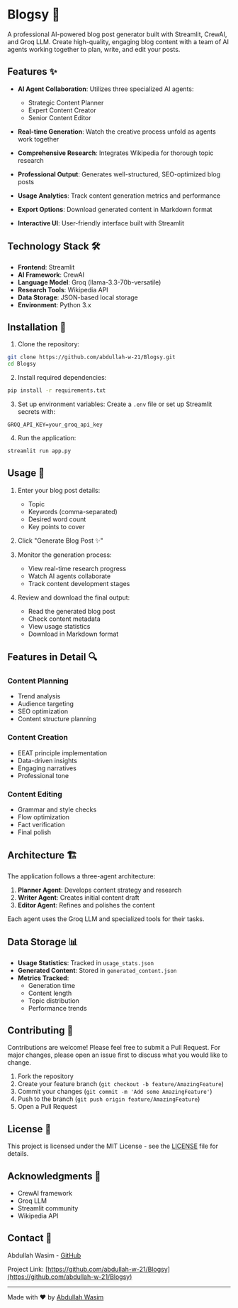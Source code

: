 # Blogsy 🚀

A professional AI-powered blog post generator built with Streamlit, CrewAI, and Groq LLM. Create high-quality, engaging blog content with a team of AI agents working together to plan, write, and edit your posts.


## Features ✨

- **AI Agent Collaboration**: Utilizes three specialized AI agents:
  - Strategic Content Planner
  - Expert Content Creator
  - Senior Content Editor

- **Real-time Generation**: Watch the creative process unfold as agents work together
- **Comprehensive Research**: Integrates Wikipedia for thorough topic research
- **Professional Output**: Generates well-structured, SEO-optimized blog posts
- **Usage Analytics**: Track content generation metrics and performance
- **Export Options**: Download generated content in Markdown format
- **Interactive UI**: User-friendly interface built with Streamlit

## Technology Stack 🛠️

- **Frontend**: Streamlit
- **AI Framework**: CrewAI
- **Language Model**: Groq (llama-3.3-70b-versatile)
- **Research Tools**: Wikipedia API
- **Data Storage**: JSON-based local storage
- **Environment**: Python 3.x

## Installation 🔧

1. Clone the repository:
```bash
git clone https://github.com/abdullah-w-21/Blogsy.git
cd Blogsy
```

2. Install required dependencies:
```bash
pip install -r requirements.txt
```

3. Set up environment variables:
Create a `.env` file or set up Streamlit secrets with:
```
GROQ_API_KEY=your_groq_api_key
```

4. Run the application:
```bash
streamlit run app.py
```

## Usage 📝

1. Enter your blog post details:
   - Topic
   - Keywords (comma-separated)
   - Desired word count
   - Key points to cover

2. Click "Generate Blog Post ✨"

3. Monitor the generation process:
   - View real-time research progress
   - Watch AI agents collaborate
   - Track content development stages

4. Review and download the final output:
   - Read the generated blog post
   - Check content metadata
   - View usage statistics
   - Download in Markdown format

## Features in Detail 🔍

### Content Planning
- Trend analysis
- Audience targeting
- SEO optimization
- Content structure planning

### Content Creation
- EEAT principle implementation
- Data-driven insights
- Engaging narratives
- Professional tone

### Content Editing
- Grammar and style checks
- Flow optimization
- Fact verification
- Final polish

## Architecture 🏗️

The application follows a three-agent architecture:

1. **Planner Agent**: Develops content strategy and research
2. **Writer Agent**: Creates initial content draft
3. **Editor Agent**: Refines and polishes the content

Each agent uses the Groq LLM and specialized tools for their tasks.

## Data Storage 📊

- **Usage Statistics**: Tracked in `usage_stats.json`
- **Generated Content**: Stored in `generated_content.json`
- **Metrics Tracked**:
  - Generation time
  - Content length
  - Topic distribution
  - Performance trends

## Contributing 🤝

Contributions are welcome! Please feel free to submit a Pull Request. For major changes, please open an issue first to discuss what you would like to change.

1. Fork the repository
2. Create your feature branch (`git checkout -b feature/AmazingFeature`)
3. Commit your changes (`git commit -m 'Add some AmazingFeature'`)
4. Push to the branch (`git push origin feature/AmazingFeature`)
5. Open a Pull Request

## License 📄

This project is licensed under the MIT License - see the [LICENSE](LICENSE) file for details.

## Acknowledgments 🙏

- CrewAI framework
- Groq LLM
- Streamlit community
- Wikipedia API

## Contact 📧

Abdullah Wasim - [GitHub](https://github.com/abdullah-w-21)

Project Link: [https://github.com/abdullah-w-21/Blogsy](https://github.com/abdullah-w-21/Blogsy)

---

Made with ❤️ by [Abdullah Wasim](https://github.com/abdullah-w-21)
